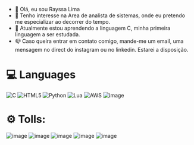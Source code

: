 - 👋 Olá, eu sou Rayssa Lima
- 👀 Tenho interesse na Area de analista de sistemas, onde eu pretendo me especializar ao decorrer do tempo.
- 🌱 Atualmente estou aprendendo a linguagem C, minha primeira linguagem a ser estudada.
- 📪 Caso queira entrar em contato comigo, mande-me um email, uma mensagem no direct do instagram ou no linkedin. Estarei a disposição.

# 💻 Languages
![C](https://img.shields.io/badge/c-%2300599C.svg?style=for-the-badge&logo=c&logoColor=white) ![HTML5](https://img.shields.io/badge/html5-%23E34F26.svg?style=for-the-badge&logo=html5&logoColor=white) ![Python](https://img.shields.io/badge/python-3670A0?style=for-the-badge&logo=python&logoColor=ffdd54) ![Lua](https://img.shields.io/badge/lua-%232C2D72.svg?style=for-the-badge&logo=lua&logoColor=white) ![AWS](https://img.shields.io/badge/AWS-%23FF9900.svg?style=for-the-badge&logo=amazon-aws&logoColor=white) ![image](https://img.shields.io/badge/CSS-239120?&style=for-the-badge&logo=css3&logoColor=white)
# ⚙ Tolls:
![image](https://img.shields.io/badge/-Visual%20Studio%20Code-333333?style=for-the-badge&logo=visual-studio-code&logoColor=007ACC)
![image](https://img.shields.io/badge/Windows-017AD7?style=for-the-badge&logo=windows&logoColor=white)
![image](https://img.shields.io/badge/GitHub-100000?style=for-the-badge&logo=github&logoColor=white)
![image](https://img.shields.io/badge/Git-E34F26?style=for-the-badge&logo=git&logoColor=white)
![image](https://img.shields.io/badge/Unity-100000?style=for-the-badge&logo=unity&logoColor=white)

